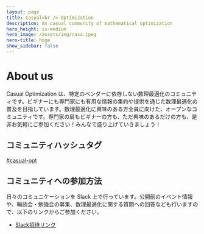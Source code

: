 ```yaml
---
layout: page
title: Casual<br /> Optimization
description: An casual community of mathematical optimization
hero_height: is-medium
hero_image: /assets/img/nasa.jpeg
hero-title: hoge
show_sidebar: false
---
```


# About us

Casual Optimization は、特定のベンダーに依存しない数理最適化のコミュニティです。ビギナーにも専門家にも有用な情報の集約や提供を通じた数理最適化の普及を目指しています。数理最適化に興味のある方全員に向けた、オープンなコミュニティです。専門家の肩もビギナーの方も、ただ興味のあるだけの方も、是非お気軽にご参加ください！みんなで盛り上げていきましょう！

## コミュニティハッシュタグ

[#casual-opt](https://twitter.com/hashtag/casual-opt)

## コミュニティへの参加方法

日々のコミュニケーションを Slack 上で行っています。公開前のイベント情報や、輪読会・勉強会の募集、数理最適化に関する質問への回答なども行いますので、以下のリンクからご参加ください。

- [Slack招待リンク](https://join.slack.com/t/casual-opt/shared_invite/zt-1a5rslj1j-ypWSqGGVZf~FW8~8PkH5MQ) 
